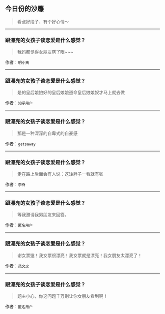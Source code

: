 ## 今日份的沙雕

> 看点好段子，有个好心情～


 
---

### 跟漂亮的女孩子谈恋爱是什么感觉？

> 我妈都觉得女朋友瞎了眼~~~


作者：`明小夷`

---

### 跟漂亮的女孩子谈恋爱是什么感觉？

> 是的皇后娘娘好的皇后娘娘遵命皇后娘娘奴才马上就去做


作者：`知乎用户`

---

### 跟漂亮的女孩子谈恋爱是什么感觉？

> 那是一种深深的自卑式的自豪感


作者：`getsaway`

---

### 跟漂亮的女孩子谈恋爱是什么感觉？

> 走在路上后面会有人说：这矮胖子一看就有钱


作者：`李脊`

---

### 跟漂亮的女孩子谈恋爱是什么感觉？

> 等我邀请我男朋友来回答。


作者：`匿名用户`

---

### 跟漂亮的女孩子谈恋爱是什么感觉？

> 谢女票邀！我女票很漂亮！我女票就是漂亮！我女朋友太漂亮了！


作者：`范文之`

---

### 跟漂亮的女孩子谈恋爱是什么感觉？

> 题主小心，你这问题千万别让你女朋友看到啊！


作者：`匿名用户`